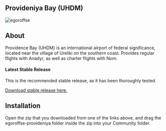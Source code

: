 ## Provideniya Bay (UHDM)
![egoroffse](https://img.shields.io/badge/version-v.0.1.1b-orange)

## About

Providence Bay (UHDM) is an international airport of federal significance, located near the village of Ureliki on the southern coast. Provides regular flights with Anadyr, as well as charter flights with Nom.

#### Latest Stable Release

This is the recommended stable release, as it has been thoroughly tested.

[Download stable release here.](https://github.com/egoroffse/provideniya-bay/releases)

## Installation

Open the zip that you downloaded from one of the links above, and drag the egoroffse-provideniya folder inside the zip into your Community folder.

